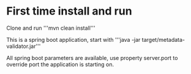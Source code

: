 # First time install and run
Clone and run
'''mvn clean install'''

This is a spring boot application, start with
'''java -jar target/metadata-validator.jar'''

All spring boot parameters are available, use property server.port to override port the application is starting on. 
